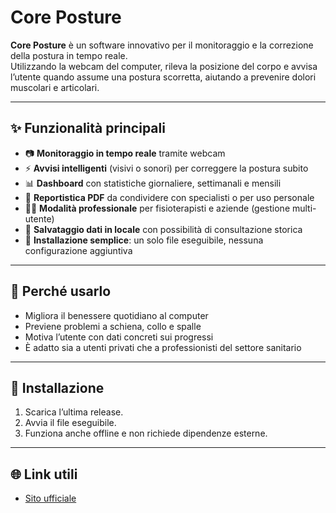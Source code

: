 # Core Posture

**Core Posture** è un software innovativo per il monitoraggio e la correzione della postura in tempo reale.  
Utilizzando la webcam del computer, rileva la posizione del corpo e avvisa l’utente quando assume una postura scorretta, aiutando a prevenire dolori muscolari e articolari.

---

## ✨ Funzionalità principali

- 📷 **Monitoraggio in tempo reale** tramite webcam
- ⚡ **Avvisi intelligenti** (visivi o sonori) per correggere la postura subito
- 📊 **Dashboard** con statistiche giornaliere, settimanali e mensili
- 📝 **Reportistica PDF** da condividere con specialisti o per uso personale
- 👩‍⚕️ **Modalità professionale** per fisioterapisti e aziende (gestione multi-utente)
- 💾 **Salvataggio dati in locale** con possibilità di consultazione storica
- 🚀 **Installazione semplice**: un solo file eseguibile, nessuna configurazione aggiuntiva

---

## 🎯 Perché usarlo

- Migliora il benessere quotidiano al computer
- Previene problemi a schiena, collo e spalle
- Motiva l’utente con dati concreti sui progressi
- È adatto sia a utenti privati che a professionisti del settore sanitario

---

## 🔧 Installazione

1. Scarica l’ultima release.
2. Avvia il file eseguibile.
3. Funziona anche offline e non richiede dipendenze esterne.

---

## 🌐 Link utili

- [Sito ufficiale](https://coreposture.altervista.org/)
